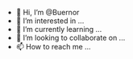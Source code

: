 - 👋 Hi, I’m @Buernor
- 👀 I’m interested in ...
- 🌱 I’m currently learning ...
- 💞️ I’m looking to collaborate on ...
- 📫 How to reach me ...

<!---
Buernor/Buernor is a ✨ special ✨ repository because its `README.md` (this file) appears on your GitHub profile.
You can click the Preview link to take a look at your changes.
--->
